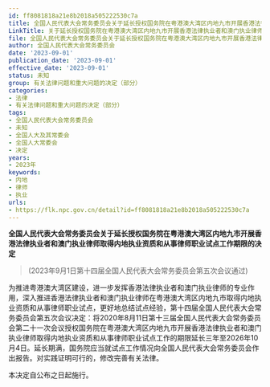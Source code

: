```yaml
---
id: ff8081818a21e8b2018a505222530c7a
title: 全国人民代表大会常务委员会关于延长授权国务院在粤港澳大湾区内地九市开展香港法律执业者和澳门执业律师取得内地执业资质和从事律师职业试点工作期限的决定
LinkTitle: 关于延长授权国务院在粤港澳大湾区内地九市开展香港法律执业者和澳门执业律师取得内地执业资质和从事律师职业试点工作期限的决定
file: 全国人民代表大会常务委员会关于延长授权国务院在粤港澳大湾区内地九市开展香港法律执业者和澳门执业律师取得内地执业资质和从事律师职业试点工作期限_ff8081818a21e8b2018a505222530c7a.docx
author: 全国人民代表大会常务委员会
date: '2023-09-01'
publication_date: '2023-09-01'
effective_date: '2023-09-01'
status: 未知
group: 有关法律问题和重大问题的决定（部分）
categories:
- 法律
- 有关法律问题和重大问题的决定（部分）
tags:
- 全国人民代表大会常务委员会
- 未知
- 全国人大及其常委会
- 全国人大常委会
- 决定
years:
- 2023年
keywords:
- 内地
- 律师
- 执业
urls:
- https://flk.npc.gov.cn/detail?id=ff8081818a21e8b2018a505222530c7a
---
```


**全国人民代表大会常务委员会关于延长授权国务院在粤港澳大湾区内地九市开展香港法律执业者和澳门执业律师取得内地执业资质和从事律师职业试点工作期限的决定**

> (2023年9月1日第十四届全国人民代表大会常务委员会第五次会议通过)

为推进粤港澳大湾区建设，进一步发挥香港法律执业者和澳门执业律师的专业作用，深入推进香港法律执业者和澳门执业律师在粤港澳大湾区内地九市取得内地执业资质和从事律师职业试点，更好地总结试点经验，第十四届全国人民代表大会常务委员会第五次会议决定：将2020年8月11日第十三届全国人民代表大会常务委员会第二十一次会议授权国务院在粤港澳大湾区内地九市开展香港法律执业者和澳门执业律师取得内地执业资质和从事律师职业试点工作的期限延长三年至2026年10月4日。延长期满，国务院应当就试点工作情况向全国人民代表大会常务委员会作出报告。对实践证明可行的，修改完善有关法律。

本决定自公布之日起施行。
